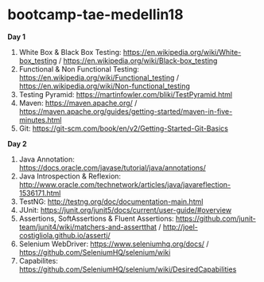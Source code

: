 # bootcamp-tae-medellin18

**Day 1**

1. White Box & Black Box Testing: https://en.wikipedia.org/wiki/White-box_testing / https://en.wikipedia.org/wiki/Black-box_testing
2. Functional & Non Functional Testing: https://en.wikipedia.org/wiki/Functional_testing / https://en.wikipedia.org/wiki/Non-functional_testing
3. Testing Pyramid: https://martinfowler.com/bliki/TestPyramid.html
4. Maven: https://maven.apache.org/ / https://maven.apache.org/guides/getting-started/maven-in-five-minutes.html
5. Git: https://git-scm.com/book/en/v2/Getting-Started-Git-Basics

**Day 2**

1. Java Annotation: https://docs.oracle.com/javase/tutorial/java/annotations/
2. Java Introspection & Reflexion: http://www.oracle.com/technetwork/articles/java/javareflection-1536171.html
3. TestNG: http://testng.org/doc/documentation-main.html
4. JUnit: https://junit.org/junit5/docs/current/user-guide/#overview
5. Assertions, SoftAssertions & Fluent Assertions: https://github.com/junit-team/junit4/wiki/matchers-and-assertthat / http://joel-costigliola.github.io/assertj/
6. Selenium WebDriver: https://www.seleniumhq.org/docs/ / https://github.com/SeleniumHQ/selenium/wiki
7. Capabilites: https://github.com/SeleniumHQ/selenium/wiki/DesiredCapabilities

